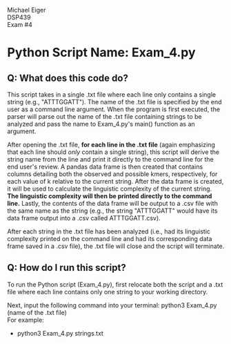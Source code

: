 Michael Eiger  
DSP439  
Exam #4  

# Python Script Name: Exam_4.py

## Q: What does this code do?
This script takes in a single .txt file where each line only contains a single string (e.g., "ATTTGGATT").  The name of the .txt file is specified by the end user as a command line argument. When the program is first executed, the parser will parse out the name of the .txt file containing strings to be analyzed and pass the name to Exam_4.py's main() function as an argument.

After opening the .txt file, **for each line in the .txt file** (again emphasizing that each line should *only* contain a single string), this script will derive the string name from the line and print it directly to the command line for the end user's review. A pandas data frame is then created that contains columns detailing both the observed and possible kmers, respectively, for each value of k relative to the current string. After the data frame is created, it will be used to calculate the linguistic complexity of the current string. **The linguistic complexity will then be printed directly to the command line.** Lastly, the contents of the data frame will be output to a .csv file with the same name as the string (e.g., the string "ATTTGGATT" would have its data frame output into a .csv called ATTTGGATT.csv).

After each string in the .txt file has been analyzed (i.e., had its linguistic complexity printed on the command line and had its corresponding data frame saved in a .csv file), the .txt file will close and the script will terminate.

## Q: How do I run this script?  

To run the Python script (Exam_4.py), first relocate both the script and a .txt file where each line contains only one string to your working directory.  

Next, input the following command into your terminal: python3 Exam_4.py (name of the .txt file)  
For example:  
* python3 Exam_4.py strings.txt
